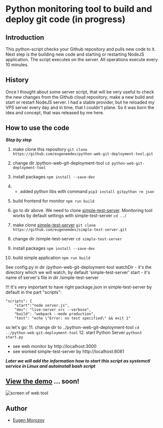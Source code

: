 # Python monitoring tool to build and deploy git code (in progress)

## Introduction

This python-script checks your Github repository and pulls new code to it. Next step is the building new code and starting or restarting NodeJS application. The script executes on the server. All operations execute every 10 minutes.

## History

Once I thought about some server script, that will be very useful to check the new changes from the Github cloud repository, make a new build and start or restart NodeJS server. I had a stable provider, but he reloaded my VPS server every day and in time, that I couldn't plane. So it was born the idea and concept, that was released by me here.

## How to use the code

***Step by step***

1. make clone this repository 
`git clone https://github.com/eugenemdev/python-web-git-deployment-tool.git`
2.  change dir /python-web-git-deployment-tool
`cd python-web-git-deployment-tool`
3. install packages
`npm install --save-dev`
4. - added python libs with command 
```pip3 install gitpython re json```
5. build frontend for monitor
`npm run build`

6. go to dir above. We need to clone [simple-test-server](https://github.com/eugenemdev/simple-test-server). Monitoring tool works by default settings with simple-test-server 
`cd ../`
7. make clone [simple-test-server](https://github.com/eugenemdev/simple-test-server)
`git clone https://github.com/eugenemdev/simple-test-server.git`
8.  change dir /simple-test-server
`cd simple-test-server`
9. install packages
`npm install --save-dev`
10. build simple application
`npm run build`

See config.py in dir /python-web-git-deployment-tool
watchDir - it's the directory which we will watch, by default 'simple-test-server'
start - it's name of server's file in dir /simple-test-server 

!!! It's very important to have right package.json in simple-test-server
by default in the part "scripts":

```
"scripts": {
    "start":"node server.js",
    "dev": "live-server src --verbose",
    "build": "webpack --mode production",
    "test": "echo \"Error: no test specified\" && exit 1"
```
so let's go:
11. change dir to ../python-web-git-deployment-tool
`cd ../python-web-git-deployment-tool`
12. start Python Server `python3 start.py`

 - see web monitor by http://localhost:3000
 - see worked simple-test-server by http://localhost:8081


***Later we will add the information  how to start this script as systemctl service in Linux and autoinstall bash script***

## [View the demo]() ... soon!
![screen of web tool](./screen.png)

## Author

- [Eugen Morozov](https://eugenmorozov.de)